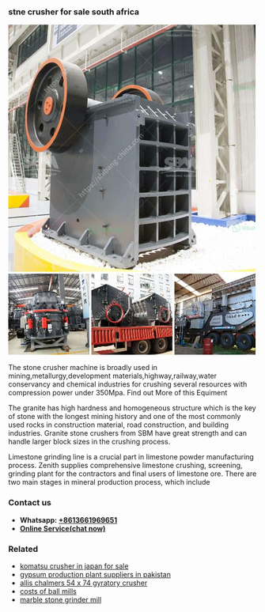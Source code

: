 <h3>stne crusher for sale south africa</h3><img src='1708498374.jpg' alt=''><p>The stone crusher machine is broadly used in mining,metallurgy,development materials,highway,railway,water conservancy and chemical industries for crushing several resources with compression power under 350Mpa. Find out More of this Equiment</p><p>The granite has high hardness and homogeneous structure which is the key of stone with the longest mining history and one of the most commonly used rocks in construction material, road construction, and building industries. Granite stone crushers from SBM have great strength and can handle larger block sizes in the crushing process.</p><p>Limestone grinding line is a crucial part in limestone powder manufacturing process. Zenith supplies comprehensive limestone crushing, screening, grinding plant for the contractors and final users of limestone ore. There are two main stages in mineral production process, which include </p><h3>Contact us</h3><ul><li><strong>Whatsapp:&nbsp;<a href="https://wa.me/8613661969651">+8613661969651</a></strong></li><li><a href="https://swt.shibang-china.com/?git&amp;zhl&amp;stne crusher for sale south africa"><strong>Online Service(chat now)</strong></a></li></ul><h3>Related</h3><ul><li><a href='komatsu crusher in japan for sale.md'>komatsu crusher in japan for sale</a></li><li><a href='gypsum production plant suppliers in pakistan.md'>gypsum production plant suppliers in pakistan</a></li><li><a href='allis chalmers 54 x 74 gyratory crusher.md'>allis chalmers 54 x 74 gyratory crusher</a></li><li><a href='costs of ball mills.md'>costs of ball mills</a></li><li><a href='marble stone grinder mill.md'>marble stone grinder mill</a></li></ul>